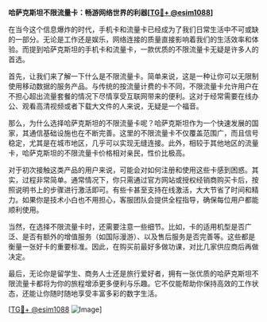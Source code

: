 **哈萨克斯坦不限流量卡：畅游网络世界的利器[[TG💪+ @esim1088](https://t.me/s/esim1088)]**

在当今这个信息爆炸的时代，手机卡和流量卡已经成为了我们日常生活中不可或缺的一部分。无论是工作还是娱乐，网络连接的质量直接影响着我们的生活效率和体验。而提到哈萨克斯坦的手机卡和流量卡，一款优质的不限流量卡无疑是许多人的首选。

首先，让我们来了解一下什么是不限流量卡。简单来说，这是一种让你可以无限制使用移动数据的服务产品。与传统的按流量计费的卡不同，不限流量卡允许用户在不担心超出流量套餐的情况下尽情享受互联网带来的便利。这对于经常需要在线办公、观看高清视频或者下载大文件的人来说，无疑是一个福音。

那么，为什么选择哈萨克斯坦的不限流量卡呢？哈萨克斯坦作为一个快速发展的国家，其通信基础设施也在不断完善。这里的不限流量卡不仅覆盖范围广，而且信号稳定，尤其是在城市地区，几乎可以实现无缝连接。此外，相较于其他地区的流量卡，哈萨克斯坦的不限流量卡价格相对亲民，性价比极高。

对于初次接触这类产品的用户来说，可能会对如何注册和使用这些卡感到困惑。其实，过程非常简单。通常情况下，你只需通过官方网站或授权经销商购买卡后，按照说明书上的步骤进行激活即可。有些卡甚至支持在线激活，大大节省了时间和精力。如果你是技术小白也不用担心，客服团队会提供全程指导，确保每位用户都能顺利使用。

当然，在选择不限流量卡时，还需要注意一些细节。比如，卡的适用机型是否广泛、是否有额外的增值服务（如国际漫游）、以及售后服务是否完善等。这些都是衡量一张好卡的重要标准。因此，在购买前最好多做功课，对比几家供应商后再做决定。

最后，无论你是留学生、商务人士还是旅行爱好者，拥有一张优质的哈萨克斯坦不限流量卡都将为你的旅程增添更多便利与乐趣。它不仅能帮助你保持高效的工作状态，还能让你随时随地享受丰富多彩的数字生活。

[[TG💪+ @esim1088](https://t.me/s/esim1088) ![Image](https://i.postimg.cc/4NQfJmqS/Snipaste-2025-05-13-00-14-12.png)]